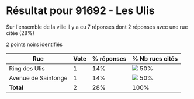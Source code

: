 # Résultat pour 91692 - Les Ulis

Sur l'ensemble de la ville il y a eu 7 réponses dont 2 réponses avec une rue citée (28%)

2 points noirs identifiés

| Rue | Vote | % réponses | % Nb rues cités|
|-----|------|------------|----------------|
| Ring des Ulis | 1 | 14% | <img src="../../img/bar_50.gif" />&nbsp;50%|
| Avenue de Saintonge | 1 | 14% | <img src="../../img/bar_50.gif" />&nbsp;50%|
| **Total** | 2 | 28% | 100%|
